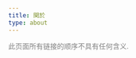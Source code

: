 ```yaml
---
title: 関於
type: about
---
```


<span style="color: grey;">此页面所有链接的顺序不具有任何含义.</span>


<script>

const content = document.querySelector(".content");

const renderH2 = function (text) {
  const h2 = document.createElement("h2");
  h2.className = "about-links-h2 fst-letter-red";
  h2.textContent = text;
  content.appendChild(h2);
  return h2;
}

const renderLinksTableRow = (table, array) => {
  const row = table.appendChild(document.createElement("tr"));
  const dataText = row.appendChild(document.createElement("td"));
  const dataLink = row.appendChild(document.createElement("td"));
  const anchor = dataLink.appendChild(document.createElement("a"));
  row.style.fontSize = "1em";
  row.style.whiteSpace = "nowrap";
  dataText.style.textAlign = "right";
  dataLink.style.padding = "0 1.5em";
  anchor.style.fontFamily = "PT Sans";
  anchor.style.fontSize = "1.1rem";
  [dataText.textContent, anchor.textContent, anchor.href] = array;
}

const renderLinksTable = (...rows) => {
  const tableElement = document.createElement("table");
  content.appendChild(tableElement);
  tableElement.style.margin = "0";
  tableElement.style.overflow = "scroll";
  rows.forEach(x => renderLinksTableRow(tableElement, x));
}
</script>


<script>
renderH2("已交换的链接 · Abelian Links");
renderLinksTable(
    [ "int100", "fressive.cn", "https://fressive.cn" ]
  , [ "洛衣博客", "www.lozumi.com", "https://www.lozumi.com" ]
  , [ "F_picacho", "mkaliez.com", "https://mkaliez.com" ]
  , [ "兽々", "qinshou2017.github.io", "https://qinshou2017.github.io" ]
  , [ "Oyyko", "blog.oyyko.com", "https://blog.oyyko.com" ]
  , [ "Reinhardt", "reinhardthk.github.io", "http://reinhardthk.github.io" ]
  , [ "时雨", "blog.shigure.fun", "https://blog.shigure.fun" ]
  , [ "徐诩绫目", "home.ustc.edu.cn/~xuxuayame", "http://home.ustc.edu.cn/~xuxuayame" ]
  , [ "明乃茶话会", "kono-dada.github.io", "https://kono-dada.github.io" ]
  , [ "迷亭", "m1ting.github.io", "https://m1ting.github.io" ]
  , [ "徐天乐", "blog.xtlsoft.top", "https://blog.xtlsoft.top" ]
  , [ "Ashitemaru", "ashitemaru.github.io", "https://ashitemaru.github.io" ]
  , [ "CLD's BLOG", "cloudifold.github.io/MyBlog", "https://cloudifold.github.io/MyBlog" ] 
  , [ "Studying Father", "studyingfather.com", "https://studyingfather.com" ]
)

renderH2("远交换的链接 · Anabelian Links");
renderLinksTable(
    [ "Xinyu Yi", "xinyu-yi.github.io", "https://xinyu-yi.github.io" ]  
  , [ "Kitamado", "seasawher.github.io/blog", "https://seasawher.github.io/blog/" ]
  , [ "Yutsing Kuh", "yutsing.eth.limo", "https://yutsing.eth.limo" ]
  , [ "Marisa Kirisame", "marisa.moe", "http://marisa.moe" ]
  , [ "唐珑珂", "web.math.princeton.edu/~longket", "https://web.math.princeton.edu/~longket" ]
)

renderH2("标记的链接 · Marked Links");
renderLinksTable(
    [ "李文威的数学主页", "www.wwli.asia", "https://www.wwli.asia/index.php/zh" ]
  , [ "望月新一＠数理研", "www.kurims.kyoto-u.ac.jp/~motizuki", "https://www.kurims.kyoto-u.ac.jp/~motizuki" ]
  , [ "斎藤 毅", "www.ms.u-tokyo.ac.jp/~t-saito", "https://www.ms.u-tokyo.ac.jp/~t-saito/j-index.html" ]
  , [ "Kirti Joshi", "www.math.arizona.edu/~kirti", "https://www.math.arizona.edu/~kirti/" ]
  , [ "James Milne", "www.jmilne.org", "https://www.jmilne.org" ]
  , [ "Jacob Lurie", "www.math.ias.edu/~lurie", "https://www.math.ias.edu/~lurie" ]
  , [ "Borcherds", "math.berkeley.edu/people/faculty/richard-e-borcherds", "https://math.berkeley.edu/people/faculty/richard-e-borcherds" ]
  , [ "Joseph Silverman", "www.math.brown.edu/johsilve", "https://www.math.brown.edu/johsilve" ]
  , [ "Don Zagier", "people.mpim-bonn.mpg.de/zagier", "https://people.mpim-bonn.mpg.de/zagier" ]
  , [ "kerodon", "kerodon.net", "https://kerodon.net" ]
  , [ "The Rising Sea", "math.stanford.edu/~vakil/216blog", "http://math.stanford.edu/~vakil/216blog" ]
  , [ "The Stacks project", "stacks.math.columbia.edu", "https://stacks.math.columbia.edu" ]
  , [ "香蕉空间", "www.bananaspace.org", "https://www.bananaspace.org/wiki/%E9%A6%96%E9%A1%B5" ]
  , [ "$n$Lab", "ncatlab.org", "https://ncatlab.org/nlab/show/HomePage" ]
  , [ "LMFDB", "www.lmfdb.org", "https://www.lmfdb.org" ]
  , [ "Math Genealogy", "www.genealogy.math.ndsu.nodak.edu", "https://www.genealogy.math.ndsu.nodak.edu/index.php" ]
)
</script>
